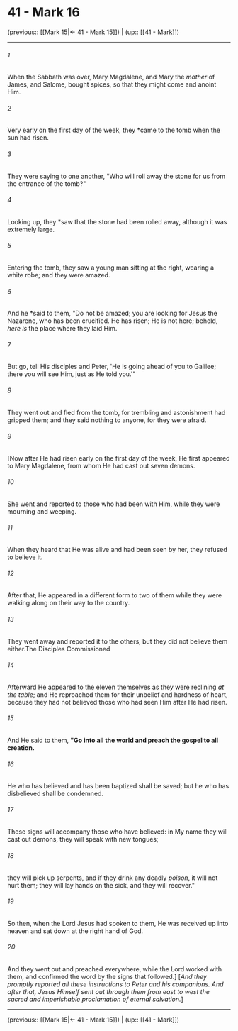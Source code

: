 # 41 - Mark 16

(previous:: [[Mark 15|← 41 - Mark 15]]) | (up:: [[41 - Mark]])

***


###### 1 
When the Sabbath was over, Mary Magdalene, and Mary the _mother_ of James, and Salome, bought spices, so that they might come and anoint Him. 

###### 2 
Very early on the first day of the week, they *came to the tomb when the sun had risen. 

###### 3 
They were saying to one another, "Who will roll away the stone for us from the entrance of the tomb?" 

###### 4 
Looking up, they *saw that the stone had been rolled away, although it was extremely large. 

###### 5 
Entering the tomb, they saw a young man sitting at the right, wearing a white robe; and they were amazed. 

###### 6 
And he *said to them, "Do not be amazed; you are looking for Jesus the Nazarene, who has been crucified. He has risen; He is not here; behold, _here is_ the place where they laid Him. 

###### 7 
But go, tell His disciples and Peter, 'He is going ahead of you to Galilee; there you will see Him, just as He told you.'" 

###### 8 
They went out and fled from the tomb, for trembling and astonishment had gripped them; and they said nothing to anyone, for they were afraid. 

###### 9 
[Now after He had risen early on the first day of the week, He first appeared to Mary Magdalene, from whom He had cast out seven demons. 

###### 10 
She went and reported to those who had been with Him, while they were mourning and weeping. 

###### 11 
When they heard that He was alive and had been seen by her, they refused to believe it. 

###### 12 
After that, He appeared in a different form to two of them while they were walking along on their way to the country. 

###### 13 
They went away and reported it to the others, but they did not believe them either.The Disciples Commissioned 

###### 14 
Afterward He appeared to the eleven themselves as they were reclining _at the table_; and He reproached them for their unbelief and hardness of heart, because they had not believed those who had seen Him after He had risen. 

###### 15 
And He said to them, **"Go into all the world and preach the gospel to all creation.** 

###### 16 
He who has believed and has been baptized shall be saved; but he who has disbelieved shall be condemned. 

###### 17 
These signs will accompany those who have believed: in My name they will cast out demons, they will speak with new tongues; 

###### 18 
they will pick up serpents, and if they drink any deadly _poison_, it will not hurt them; they will lay hands on the sick, and they will recover." 

###### 19 
So then, when the Lord Jesus had spoken to them, He was received up into heaven and sat down at the right hand of God. 

###### 20 
And they went out and preached everywhere, while the Lord worked with them, and confirmed the word by the signs that followed.] [_And they promptly reported all these instructions to Peter and his companions. And after that, Jesus Himself sent out through them from east to west the sacred and imperishable proclamation of eternal salvation._]

***

(previous:: [[Mark 15|← 41 - Mark 15]]) | (up:: [[41 - Mark]])
